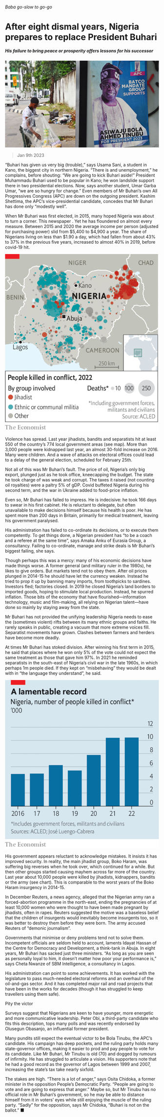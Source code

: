 ###### Baba go-slow to go-go

# After eight dismal years, Nigeria prepares to replace President Buhari 

##### His failure to bring peace or prosperity offers lessons for his successor 

![image](images/20230114_MAP002.jpg) 

> Jan 9th 2023 

“Buhari has given us very big (trouble),” says Usama Sani, a student in Kano, the biggest city in northern Nigeria. “There is  and unemployment,” he complains, before shouting: “We are going to kick Buhari aside!” President Muhammadu Buhari used to be popular in Kano; he won landslide support there in two presidential elections. Now, says another student, Umar Garba Umar, “we are so hungry for change.” Even members of Mr Buhari’s own All Progressives Congress (APC) are down on the outgoing president. Kashim Shettima, the APC’s vice-presidential candidate, concedes that Mr Buhari has done only “modestly well”.

When Mr Buhari was first elected, in 2015, many hoped Nigeria was about to turn a corner. This newspaper . Yet he has floundered on almost every measure. Between 2015 and 2020 the average income per person (adjusted for purchasing power) slid from $5,400 to $4,900 a year. The share of Nigerians living on less than $1.90 a day, which had fallen from about 43% to 37% in the previous five years, increased to almost 40% in 2019, before covid-19 hit. 

![image](images/20230114_MAM100.png) 


Violence has spread. Last year jihadists, bandits and separatists hit at least 550 of the country’s 774 local government areas (see map). More than 3,000 people were kidnapped last year, an almost 30-fold increase on 2016. Many were children. And a wave of attacks on electoral offices could lead to a delay of the general election, scheduled for February 25th.

Not all of this was Mr Buhari’s fault. The price of oil, Nigeria’s only big export, plunged just as he took office, kneecapping the budget. The state he took charge of was weak and corrupt. The taxes it raised (not counting oil royalties) were a paltry 5% of gDP. Covid buffeted Nigeria during his second term, and the war in Ukraine added to food-price inflation. 

Even so, Mr Buhari has failed to impress. He is indecisive: he took 166 days to swear in his first cabinet. He is reluctant to delegate, but often unavailable to make decisions himself because his health is poor. He has spent more than 200 days in Britain, primarily for medical treatment, leaving his government paralysed. 

His administration has failed to co-ordinate its decisions, or to execute them competently. To get things done, a Nigerian president has “to be a coach and a referee at the same time”, says Amaka Anku of Eurasia Group, a consultancy. Failing to co-ordinate, manage and strike deals is Mr Buhari’s biggest failing, she says.

Though perhaps this was a mercy: many of his economic decisions have made things worse. A former general (and military ruler in the 1980s), he likes to give orders. But markets tend not to obey them. After oil prices plunged in 2014-15 he should have let the currency weaken. Instead he tried to prop it up by banning many imports, from toothpicks to sardines. Investors fled; factories closed. In 2019 he closed Nigeria’s land borders to imported goods, hoping to stimulate local production. Instead, he spurred inflation. Those bits of the economy that have flourished—information technology, music and film-making, all relying on Nigerian talent—have done so mainly by staying away from the state. 

Mr Buhari has not provided the unifying leadership Nigeria needs to ease the (sometimes violent) rifts between its many ethnic groups and faiths. He rarely speaks in public, creating a vacuum that more extreme voices fill. Separatist movements have grown. Clashes between farmers and herders have become more deadly. 

At times Mr Buhari has stoked division. After winning his first term in 2015, he said that places where he won only 5% of the vote could not expect the same treatment as those that gave him 97%. In 2021 he reminded separatists in the south-east of Nigeria’s civil war in the late 1960s, in which perhaps 1m people died. If they kept on “misbehaving” they would be dealt with in “the language they understand”, he said.

![image](images/20230114_MAC303.png) 


His government appears reluctant to acknowledge mistakes. It insists it has improved security. In reality, the main jihadist group, Boko Haram, was suffering big reverses when he took over, which continued for a while. But then other groups started causing mayhem across far more of the country. Last year about 10,000 people were killed by jihadists, kidnappers, bandits or the army (see chart). This is comparable to the worst years of the Boko Haram insurgency in 2014-15. 

In December Reuters, a news agency, alleged that the Nigerian army ran a forced-abortion programme in the north-east, ending the pregnancies of at least 10,000 women who were thought to have been made pregnant by jihadists, often in rapes. Reuters suggested the motive was a baseless belief that the children of insurgents would inevitably become insurgents too, so it was better to destroy them before they were born. The army accused Reuters of “demonic journalism”.

Governments that minimise or deny problems tend not to solve them. Incompetent officials are seldom held to account, laments Idayat Hassan of the Centre for Democracy and Development, a think-tank in Abuja. In eight years, Mr Buhari has sacked just three ministers. “As long as you are seen as personally loyal to him, it doesn’t matter how poor your performance is,” says Cheta Nwanze of SBM Intelligence, a consultancy in Lagos. 

His administration can point to some achievements. It has worked with the legislature to pass much-needed electoral reforms and an overhaul of the oil-and-gas sector. And it has completed major rail and road projects that have been in the works for decades (though it has struggled to keep travellers using them safe). 

Pity the victor

Surveys suggest that Nigerians are keen to have younger, more energetic and more communicative leadership. Peter Obi, a third-party candidate who fits this description, tops many polls and was recently endorsed by Olusegun Obasanjo, an influential former president. 

Many pundits still expect the eventual victor to be Bola Tinubu, the APC’s candidate. His campaign has deep pockets, and the ruling party holds many state-governor offices, making it easier to prod and pay people to vote for its candidate. Like Mr Buhari, Mr Tinubu is old (70) and dogged by rumours of infirmity. He has struggled to articulate a vision. His supporters note that he had a good record as the governor of Lagos between 1999 and 2007, increasing the state’s tax take nearly sixfold.

The stakes are high. “There is a lot of anger,” says Osita Chidoka, a former minister in the opposition People’s Democratic Party. “People are going to vote and are going to express that anger.” Maybe so, but Mr Tinubu has no official role in Mr Buhari’s government, so he may be able to distance himself from it in voters’ eyes while still enjoying the muscle of the ruling party. “Sadly” for the opposition, says Mr Chidoka, “Buhari is not on the ballot.” ■

